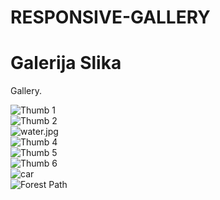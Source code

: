 # RESPONSIVE-GALLERY
<!DOCTYPE html>
<html lang="en">
<head>
    <meta charset="UTF-8">
    <meta name="viewport" content="width=device-width, initial-scale=1.0">
    <title>Galerija Slika</title>
    <link rel="stylesheet" href="styles.css">
</head>
<body>
    <h1>Galerija Slika</h1>
    <p>Gallery.</p>
    <div class="gallery">
        <div class="thumb">
            <img src="car.jpg" alt="Thumb 1">
        </div>
        <div class="thumb">
            <img src="imagees/animals.jpg" alt="Thumb 2">
        </div>
        <div class="thumb">
            <img src="water.jpg" alt="water.jpg">
        </div>
        <div class="thumb">
            <img src="imagees/falls.jpeg" alt="Thumb 4">
        </div>
        <div class="thumb">
            <img src="imagees/img1.webp" alt="Thumb 5">
        </div>
        <div class="thumb">
            <img src="imagees/img 3.webp" alt="Thumb 6">
        </div>
        <div class="thumb">
            <img src="" alt="">
        </div>
        <div class="thumb">
            <img src="car.jpg" alt="car">
        </div>
        <div class="thumb">
            <img src="img4 (2).jpg" alt="Forest Path">
        </div>
    </div>
</body>
</html>
